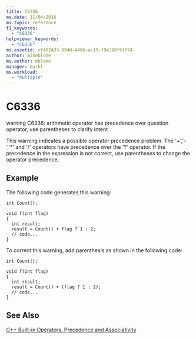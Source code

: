 ```yaml
---
title: C6336
ms.date: 11/04/2016
ms.topic: reference
f1_keywords:
  - "C6336"
helpviewer_keywords:
  - "C6336"
ms.assetid: cf402433-9940-4466-ac15-f94288f51f74
author: mikeblome
ms.author: mblome
manager: markl
ms.workload:
  - "multiple"
---
```

# C6336
warning C6336: arithmetic operator has precedence over question operator, use parentheses to clarify intent

 This warning indicates a possible operator precedence problem. The '+','-','*' and '/' operators have precedence over the '?' operator. If the precedence in the expression is not correct, use parentheses to change the operator precedence.

## Example
 The following code generates this warning:

```
int Count();

void f(int flag)
{
  int result;
  result = Count() + flag ? 1 : 2;
  // code...
}
```

 To correct this warning, add parenthesis as shown in the following code:

```
int Count();

void f(int flag)
{
  int result;
  result = Count() + (flag ? 1 : 2);
  // code...
}
```

## See Also
 [C++ Built-in Operators, Precedence and Associativity](/cpp/cpp/cpp-built-in-operators-precedence-and-associativity)